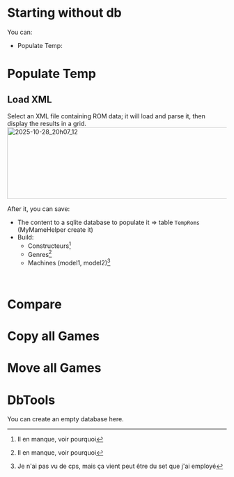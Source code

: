 # Starting without db
You can:
- Populate Temp: 


# Populate Temp
## Load XML
Select an XML file containing ROM data; it will load and parse it, then display the results in a grid.
<img width="1651" height="165" alt="2025-10-28_20h07_12" src="https://github.com/user-attachments/assets/7d49a84d-54c4-4724-a954-c28a513ae26b" />

After it, you can save:
- The content to a sqlite database to populate it => table `TempRoms` (MyMameHelper create it)
- Build:
    - Constructeurs[^inc]
    - Genres[^inc]
    - Machines (model1, model2)[^Mach]

[^inc]: Il en manque, voir pourquoi
[^Mach]: Je n'ai pas vu de cps, mais ça vient peut être du set que j'ai employé

<br>

# Compare
# Copy all Games
# Move all Games
# DbTools
You can create an empty database here.

